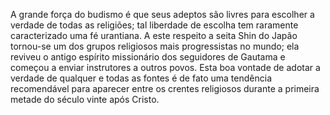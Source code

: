﻿A grande força do budismo é que seus adeptos são livres para escolher a verdade de todas as religiões; tal liberdade de escolha tem raramente caracterizado uma fé urantiana. A este respeito a seita Shin do Japão tornou-se um dos grupos religiosos mais progressistas no mundo; ela reviveu o antigo espírito missionário dos seguidores de Gautama e começou a enviar instrutores a outros povos. Esta boa vontade de adotar a verdade de qualquer e todas as fontes é de fato uma tendência recomendável para aparecer entre os crentes religiosos durante a primeira metade do século vinte após Cristo.